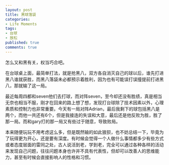 ```yaml
---
layout: post
title: 黑球落袋
categories:
- Life Moments
tags:
- 台球
- 放松
published: true
comments: true
---
```

<p>怎么又和黑有关，权当巧合吧。</p>

<p>在台球桌上面，最简单打法，就是抢黑八，双方各自消灭自己的球以后，谁先打进黑八谁就获胜，而黑八落袋未必都预示着胜利，因为也有可能误打误撞提前打进黑八，那就输了这一局。</p>

<p>最近每周四都和seven他们去打球，而对阵seven，至今却还没有胜绩，真是相当无奈也相当不服，刚才在回来的路上想了想，发现打台球除了技术因素以外，心理素质和控制力也非常重要。今天有一局对阵Adrian，最后我剩下的球包括黑八是两个，而他一共还有6个，但是我接连的失误和大意，最后还是他反败为胜，胜了那一局。而和gary打的那一局又有些过于随意，导致败局。</p>

<p>本来随便玩玩不用考虑这么多，但是既然输的如此狼狈，也不妨总结一下，毕竟为了玩得更为开心，还是要有深度。有时候会觉得一个人做什么事情都多少有些方式或者态度层面的雷同之处，古人说活到老，学到老，完全可以通过各种各样的活动来发现自己问题，往往问题本身也许并不具有代表性，但却可以改善人的思维能力，甚至有时候会直接影响人的性格和习惯。</p>
